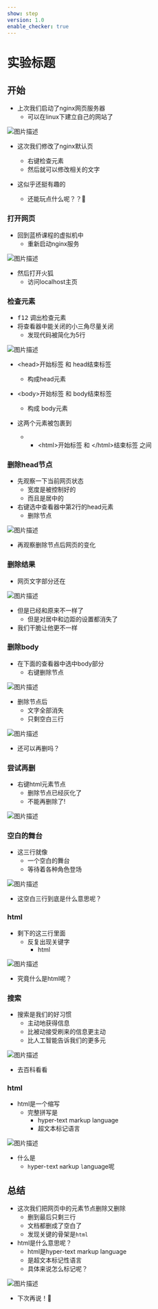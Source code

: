 ```yaml
---
show: step
version: 1.0
enable_checker: true
---
```


# 实验标题

## 开始

- 上次我们启动了nginx网页服务器
	- 可以在linux下建立自己的网站了

![图片描述](https://doc.shiyanlou.com/courses/uid1190679-20230406-1680788845482)

- 这次我们修改了nginx默认页
  - 右键检查元素
  - 然后就可以修改相关的文字

- 这似乎还挺有趣的
	- 还能玩点什么呢？？🤔

### 打开网页

- 回到蓝桥课程的虚拟机中
	- 重新启动nginx服务

![图片描述](https://doc.shiyanlou.com/courses/uid1190679-20221206-1670292428393)

- 然后打开火狐
	- 访问localhost主页

### 检查元素

- <kbd>f12</kbd> 调出检查元素
- 将查看器中能关闭的小三角尽量关闭
	- 发现代码被简化为5行

![图片描述](https://doc.shiyanlou.com/courses/uid1190679-20221118-1668778116871)

- \<head>开始标签 和 </head> head结束标签
	- 构成head元素

- \<body>开始标签 和 </body> body结束标签
	- 构成 body元素
- 这两个元素被包裹到
	- - \<html>开始标签 和 \</html>结束标签 之间

### 删除head节点

- 先观察一下当前网页状态
	- 宽度是被控制好的
	- 而且是居中的
- 右键选中查看器中第2行的head元素
	- 删除节点

![图片描述](https://doc.shiyanlou.com/courses/uid1190679-20221118-1668778150306)

- 再观察删除节点后网页的变化

### 删除结果

- 网页文字部分还在

![图片描述](https://doc.shiyanlou.com/courses/uid1190679-20221118-1668778248396)

- 但是已经和原来不一样了
	- 但是对居中和边距的设置都消失了
- 我们干脆让他更不一样

### 删除body

- 在下面的查看器中选中body部分
	- 右键删除节点

![图片描述](https://doc.shiyanlou.com/courses/uid1190679-20230413-1681374007024)

- 删除节点后
	- 文字全部消失
	- 只剩空白三行

![图片描述](https://doc.shiyanlou.com/courses/uid1190679-20221118-1668778286438)

- 还可以再删吗？

### 尝试再删

- 右键html元素节点
	- 删除节点已经灰化了
	- 不能再删除了!

![图片描述](https://doc.shiyanlou.com/courses/uid1190679-20221118-1668778349016)

### 空白的舞台

- 这三行就像
	- 一个空白的舞台
	- 等待着各种角色登场

![图片描述](https://doc.shiyanlou.com/courses/uid1190679-20240630-1719716739727)

- 这空白三行到底是什么意思呢？

### html

- 剩下的这三行里面
	- 反复出现关键字
		- html

![图片描述](https://doc.shiyanlou.com/courses/uid1190679-20221118-1668778554368)

- 究竟什么是html呢？

### 搜索

- 搜索是我们的好习惯
	- 主动地获得信息
	- 比被动接受刷来的信息更主动
	- 比人工智能告诉我们的更多元

![图片描述](https://doc.shiyanlou.com/courses/uid1190679-20220907-1662554314859)

- 去百科看看

### html

- html是一个缩写
	- 完整拼写是
		- hyper-text markup language
		- 超文本标记语言

![图片描述](https://doc.shiyanlou.com/courses/uid1190679-20220907-1662554387971)

- 什么是
	- `h`yper-`t`ext `m`arkup `l`anguage呢



## 总结

- 这次我们把网页中的元素节点删除又删除
	- 删到最后只剩三行
	- 文档都删成了空白了
	- 发现关键的骨架是`html`
- html是什么意思呢？
	- html是hyper-text markup language
	- 是超文本标记性语言
	- 具体来说怎么标记呢？

![图片描述](https://doc.shiyanlou.com/courses/uid1190679-20221120-1668948857104)

- 下次再说！👋
